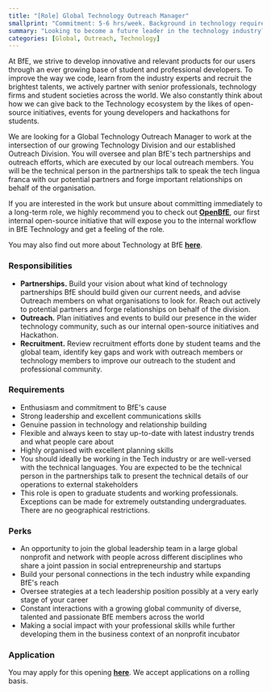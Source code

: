 ```yaml
---
title: "[Role] Global Technology Outreach Manager"
smallprint: "Commitment: 5-6 hrs/week. Background in technology required."
summary: "Looking to become a future leader in the technology industry? Build partnerships with tech firms and organisations across the world while contributing to a good cause. Challenge yourself with building a sustainable model to manage a growing base of developers." # this will be visible on platforms like LinkedIn when sharing
categories: [Global, Outreach, Technology]
---
```


At BfE, we strive to develop innovative and relevant products for our users through an ever growing base of student and professional developers. To improve the way we code,  learn from the industry experts and recruit the brightest talents, we actively partner with senior professionals, technology firms and student societies across the world. We also constantly think about how we can give back to the Technology ecosystem by the likes of open-source initiatives, events for young developers and hackathons for students. 

We are looking for a Global Technology Outreach Manager to work at the intersection of our growing Technology Division and our established Outreach Division. You will oversee and plan BfE's tech partnerships and outreach efforts, which are executed by our local outreach members. You will be the technical person in the partnerships talk to speak the tech lingua franca with our potential partners and forge important relationships on behalf of the organisation.

If you are interested in the work but unsure about committing immediately to a long-term role, we highly recommend you to check out [**OpenBfE**](), our first internal open-source initiative that will expose you to the internal workflow in BfE Technology and get a feeling of the role.

You may also find out more about Technology at BfE [**here**](https://tech.bridgesforenterprise.com).

### Responsibilities
- **Partnerships.** Build your vision about what kind of technology partnerships BfE should build given our current needs, and advise Outreach members on what organisations to look for. Reach out actively to potential partners and forge relationships on behalf of the division.
- **Outreach.** Plan initiatives and events to build our presence in the wider technology community, such as our internal open-source initiatives and Hackathon. 
- **Recruitment.** Review recruitment efforts done by student teams and the global team, identify key gaps and work with outreach members or technology members to improve our outreach to the student and professional community. 
### Requirements
- Enthusiasm and commitment to BfE's cause
- Strong leadership and excellent communications skills
- Genuine passion in technology and relationship building
- Flexible and always keen to stay up-to-date with latest industry trends and what people care about
- Highly organised with excellent planning skills
- You should ideally be working in the Tech industry or are well-versed with the technical languages. You are expected to be the technical person in the partnerships talk to present the technical details of our operations to external stakeholders
- This role is open to graduate students and working professionals. Exceptions can be made for extremely outstanding undergraduates. There are no geographical restrictions.

### Perks
- An opportunity to join the global leadership team in a large global nonprofit and network with people across different disciplines who share a joint passion in social entrepreneurship and startups
- Build your personal connections in the tech industry while expanding BfE's reach
- Oversee strategies at a tech leadership position possibly at a very early stage of your career
- Constant interactions with a growing global community of diverse, talented and passionate BfE members across the world
- Making a social impact with your professional skills while further developing them in the business context of an nonprofit incubator

### Application
You may apply for this opening [**here**](https://forms.gle/tbBKj6TAAX1G2Y93A). We accept applications on a rolling basis.
